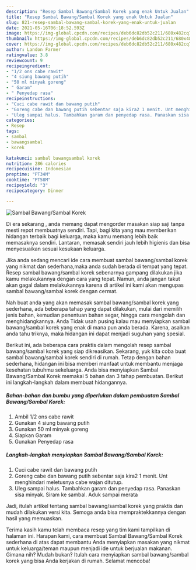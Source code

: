 ```yaml
---
description: "Resep Sambal Bawang/Sambal Korek yang enak Untuk Jualan"
title: "Resep Sambal Bawang/Sambal Korek yang enak Untuk Jualan"
slug: 821-resep-sambal-bawang-sambal-korek-yang-enak-untuk-jualan
date: 2021-05-16T06:18:52.593Z
image: https://img-global.cpcdn.com/recipes/deb6dc82db52c211/680x482cq70/sambal-bawangsambal-korek-foto-resep-utama.jpg
thumbnail: https://img-global.cpcdn.com/recipes/deb6dc82db52c211/680x482cq70/sambal-bawangsambal-korek-foto-resep-utama.jpg
cover: https://img-global.cpcdn.com/recipes/deb6dc82db52c211/680x482cq70/sambal-bawangsambal-korek-foto-resep-utama.jpg
author: Landon Farmer
ratingvalue: 3.8
reviewcount: 9
recipeingredient:
- "1/2 ons cabe rawit"
- "4 siung bawang putih"
- "50 ml minyak goreng"
- " Garam"
- " Penyedap rasa"
recipeinstructions:
- "Cuci cabe rawit dan bawang putih"
- "Goreng cabe dan bawang putih sebentar saja kira2 1 menit. Unt menghindari meletusnya cabe wajan ditutup."
- "Uleg sampai halus. Tambahkan garam dan penyedap rasa. Panaskan sisa minyak. Siram ke sambal. Aduk sampai merata"
categories:
- Resep
tags:
- sambal
- bawangsambal
- korek

katakunci: sambal bawangsambal korek 
nutrition: 286 calories
recipecuisine: Indonesian
preptime: "PT34M"
cooktime: "PT58M"
recipeyield: "3"
recipecategory: Dinner

---
```



![Sambal Bawang/Sambal Korek](https://img-global.cpcdn.com/recipes/deb6dc82db52c211/680x482cq70/sambal-bawangsambal-korek-foto-resep-utama.jpg)

Di era  sekarang , anda memang dapat mengorder masakan siap saji tanpa mesti repot membuatnya sendiri. Tapi, bagi kita yang mau memberikan hidangan terbaik bagi keluarga, maka kamu memang lebih baik memasaknya sendiri. Lantaran, memasak sendiri jauh lebih higienis dan bisa menyesuaikan sesuai kesukaan keluarga.

Jika anda sedang mencari ide cara membuat sambal bawang/sambal korek yang nikmat dan sederhana,maka anda sudah berada di tempat yang tepat. Resep sambal bawang/sambal korek  sebenarnya gampang dilakukan jika kamu melakukannya dengan cara yang tepat. Namun, anda jangan takut akan gagal dalam melakukannya 
karena di artikel ini kami akan mengupas sambal bawang/sambal korek dengan cermat.  



Nah buat anda yang akan memasak sambal bawang/sambal korek yang sederhana, ada beberapa tahap yang dapat dilakukan, mulai dari memilih jenis bahan, kemudian penentuan bahan segar, hingga cara mengolah dan menghidangkannya. Anda Tidak usah pusing kalau mau menyiapkan sambal bawang/sambal korek yang enak di mana pun anda berada. Karena, asalkan anda  tahu triknya, maka hidangan ini dapat menjadi suguhan yang spesial.

Berikut ini, ada beberapa cara praktis  dalam mengolah resep sambal bawang/sambal korek yang siap dikreasikan. Sekarang, yuk kita coba buat sambal bawang/sambal korek sendiri di rumah. Tetap dengan bahan sederhana, hidangan ini bisa memberi manfaat untuk membantu menjaga kesehatan tubuhmu sekeluarga. Anda bisa menyiapkan Sambal Bawang/Sambal Korek memakai 5 bahan dan 3 tahap pembuatan. Berikut ini langkah-langkah dalam membuat hidangannya.

<!--inarticleads1-->

##### Bahan-bahan dan bumbu yang diperlukan dalam pembuatan Sambal Bawang/Sambal Korek:

1. Ambil 1/2 ons cabe rawit
1. Gunakan 4 siung bawang putih
1. Gunakan 50 ml minyak goreng
1. Siapkan  Garam
1. Gunakan  Penyedap rasa




<!--inarticleads2-->

##### Langkah-langkah menyiapkan Sambal Bawang/Sambal Korek:

1. Cuci cabe rawit dan bawang putih
1. Goreng cabe dan bawang putih sebentar saja kira2 1 menit. Unt menghindari meletusnya cabe wajan ditutup.
1. Uleg sampai halus. Tambahkan garam dan penyedap rasa. Panaskan sisa minyak. Siram ke sambal. Aduk sampai merata




Jadi, itulah artikel tentang  sambal bawang/sambal korek  yang praktis dan mudah dilakukan versi kita. Semoga anda bisa mempraktekkannya dengan hasil yang memuaskan. 

Terima kasih kamu telah membaca resep yang tim kami tampilkan di halaman ini. Harapan kami, cara membuat  Sambal Bawang/Sambal Korek sederhana di atas dapat membantu Anda menyiapkan masakan yang nikmat untuk keluarga/teman maupun menjadi ide untuk berjualan makanan. Gimana nih? Mudah bukan? Itulah cara menyiapkan sambal bawang/sambal korek yang bisa Anda kerjakan di rumah. Selamat mencoba!


